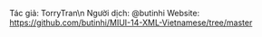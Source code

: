 Tác giả: TorryTran\n
Người dịch: @butinhi
Website: https://github.com/butinhi/MIUI-14-XML-Vietnamese/tree/master

